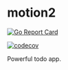 # motion2

[![Go Report Card](https://goreportcard.com/badge/github.com/abhi-kr-2100/motion2)](https://goreportcard.com/report/github.com/abhi-kr-2100/motion2)

[![codecov](https://codecov.io/gh/abhi-kr-2100/motion2/branch/main/graph/badge.svg?token=8Y281CMZN4)](https://codecov.io/gh/abhi-kr-2100/motion2)

Powerful todo app.
